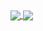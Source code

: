 <a href="#">
  <img align="center" src="[https://github-readme-stats.vercel.app/api/top-langs/?username=AlexGabrielSilveira&layout=compact&langs_count=7&theme=tokyonight](https://github-readme-stats.vercel.app/api/top-langs/?username=AlexGabrielSilveira)" />
</a>
<a href="#">
  <img align="center" src="https://github-readme-stats.vercel.app/api?username=AlexGabrielSilveira&show_icons=true" />
</a>

